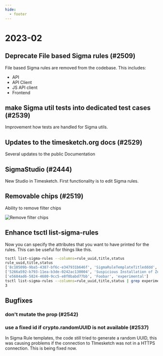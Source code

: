 ```yaml
---
hide:
  - footer
---
```

# 2023-02


## Deprecate File based Sigma rules (#2509)

File based Sigma rules are removed from the codebase. This includes:

* API
* API Client
* JS API client
* Frontend

## make Sigma util tests into dedicated test cases (#2539)

Improvement how tests are handled for Sigma utils.

## Updates to the timesketch.org docs (#2529)

Several updates to the public Documentation

## SigmaStudio (#2444)

New Studio in Timesketch. First functionality is to edit Sigma rules.

## Removable chips (#2519)

Ability to remove filter chips

![Remove filter chips](../assets/images/removable_chips_filter.png)

## Enhance tsctl list-sigma-rules

Now you can specify the attributes that you want to have printed for the rules. This can be useful for things like this.

```bash
tsctl list-sigma-rules --columns=rule_uuid,title,status
rule_uuid,title,status
['8c10509b-9ba5-4387-bf6c-e347931b646f', 'SigmaRuleTemplateTitledddd', 'experimental']
['5266a592-b793-11ea-b3de-0242ac130004', 'Suspicious Installation of Zenmap', 'experimental']
['e5684ad6-5824-4680-9cc5-e8f0babd77bb', 'Foobar', 'experimental']
tsctl list-sigma-rules --columns=rule_uuid,title,status | grep experimental | wc -l
3
```

## Bugfixes

### don't mutate the prop (#2542)

### use a fixed id if crypto.randomUUID is not available (#2537)

In Sigma Rule templates, the code still tried to generate a random UUID, this was causing problems if the connection to TImesketch was not in a HTTPS connection. This is being fixed now.